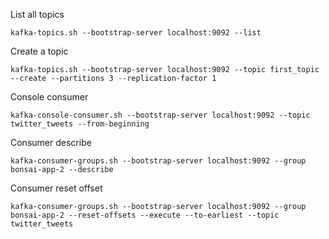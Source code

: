 List all topics
```console
kafka-topics.sh --bootstrap-server localhost:9092 --list
```

Create a topic
```console
kafka-topics.sh --bootstrap-server localhost:9092 --topic first_topic --create --partitions 3 --replication-factor 1
```

Console consumer
```console
kafka-console-consumer.sh --bootstrap-server localhost:9092 --topic twitter_tweets --from-beginning
```

Consumer describe
```console
kafka-consumer-groups.sh --bootstrap-server localhost:9092 --group bonsai-app-2 --describe
```

Consumer reset offset
```console
kafka-consumer-groups.sh --bootstrap-server localhost:9092 --group bonsai-app-2 --reset-offsets --execute --to-earliest --topic twitter_tweets
```